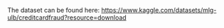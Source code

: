 The dataset can be found here: https://www.kaggle.com/datasets/mlg-ulb/creditcardfraud?resource=download

